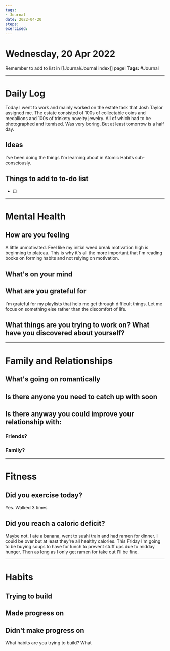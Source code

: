 ```yaml
---
tags: 
- Journal
date: 2022-04-20
steps:
exercised:
---
```

# Wednesday, 20 Apr 2022

Remember to add to list in [[Journal/Journal index]] page!
**Tags:** #Journal 

---
# Daily Log
Today I went to work and mainly worked on the estate task that Josh Taylor assigned me. The estate consisted of 100s of collectable coins and medallions and 100s of trinkety novelty jewelry. All of which had to be photographed and itemised. Was very boring. But at least tomorrow is a half day.

## Ideas 
I've been doing the things I'm learning about in Atomic Habits sub-consciously.

## Things to add to to-do list
- [ ] 

---
# Mental Health
## How are you feeling
A little unmotivated. Feel like my initial weed break motivation high is beginning to plateau. This is why it's all the more important that I'm reading books on forming habits and not relying on motivation.

## What's on your mind

## What are you grateful for
I'm grateful for my playlists that help me get through difficult things. Let me focus on something else rather than the discomfort of life.

## What things are you trying to work on? What have you discovered about yourself?

---
# Family and Relationships

## What's going on romantically

## Is there anyone you need to catch up with soon

## Is there anyway you could improve your relationship with:
### Friends?

### Family?


---
# Fitness
## Did you exercise today?
Yes. Walked 3 times

## Did you reach a caloric deficit?
Maybe not. I ate a banana, went to sushi train and had ramen for dinner. I could be over but at least they're all healthy calories. This Friday I'm going to be buying soups to have for lunch to prevent stuff ups due to midday hunger. Then as long as I only get ramen for take out I'll be fine.

---
# Habits
## Trying to build

## Made progress on

## Didn't make progress on
What habits are you trying to build? What


